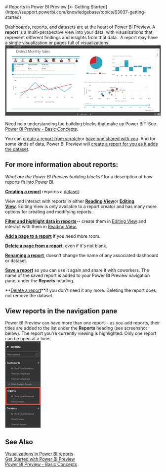 <properties pageTitle="Reports in Power BI Preview" description="Reports in Power BI Preview" services="powerbi" documentationCenter="" authors="v-anpasi" manager="mblythe" editor=""/> 
<tags ms.service="powerbi" ms.devlang="NA" ms.topic="article" ms.tgt_pltfrm="NA" ms.workload="powerbi" ms.date="06/16/2015" ms.author="v-anpasi"/>
# Reports in Power BI Preview
[← Getting Started](https://support.powerbi.com/knowledgebase/topics/63037-getting-started)

Dashboards, reports, and datasets are at the heart of Power BI Preview. A **report** is a multi-perspective view into your data, with visualizations that represent different findings and insights from that data.  A report may have a single visualization or pages full of visualizations.
![](media/powerbi-service-reports/pbi_Nancy_report.png)

Need help understanding the building blocks that make up Power BI?  See [Power Bi Preview - Basic Concepts](http://support.powerbi.com/knowledgebase/articles/487029-power-bi-preview-basic-concepts).

You can [create a report from scratch](http://support.powerbi.com/knowledgebase/articles/443094-edit-a-report)or [have one shared with you](http://support.powerbi.com/knowledgebase/articles/431008-share-a-dashboard). And for some kinds of data, Power BI Preview will [create a report for you as it adds the dataset](http://support.powerbi.com/knowledgebase/articles/434354-get-data).  

## For more information about reports:

*What are the Power BI Preview building blocks?* for a description of how reports fit into Power BI.  

[**Creating a report**](http://support.powerbi.com/knowledgebase/articles/475616-create-a-new-power-bi-report) requires a [dataset](http://support.powerbi.com/knowledgebase/articles/434354-get-data).  

View and interact with reports in either [**Reading View**](http://support.powerbi.com/knowledgebase/articles/445094-interact-with-a-report-in-reading-view)or **[Editing View](http://support.powerbi.com/knowledgebase/articles/443094-edit-a-report)**. Editing View is only available to a report creator and has many more options for creating and modifying reports.  

**[Filter and highlight data in reports](http://support.powerbi.com/knowledgebase/articles/467092-about-filters-and-highlighting-in-reports)**-- create them in [Editing View](http://support.powerbi.com/knowledgebase/articles/443094-edit-a-report) and interact with them in [Reading View.](http://support.powerbi.com/knowledgebase/articles/445094-interact-with-a-report-in-reading-view)  

[**Add a page to a report**](http://support.powerbi.com/knowledgebase/articles/474804-add-a-page-to-a-power-bi-report) if you need more room.  

[**Delete a page from a report**](http://support.powerbi.com/knowledgebase/articles/474805-delete-a-page-from-a-power-bi-report), even if it's not blank.  

**[Renaming a report ](http://support.powerbi.com/knowledgebase/articles/474347-rename-a-report)** doesn't change the name of any associated dashboard or dataset.  

[**Save a report**](http://support.powerbi.com/knowledgebase/articles/444112-save-a-report) so you can use it again and share it with coworkers. The name of the saved report is added to your Power BI Preview navigation pane, under the **Reports** heading.  

**[Delete a report](http://support.powerbi.com/knowledgebase/articles/474346-delete-a-report)**if you don't need it any more. Deleting the report does not remove the dataset.

## View reports in the navigation pane

Power BI Preview can have more than one report-- as you add reports, their titles are added to the list under the **Reports** heading (see screenshot below). The report you're currently viewing is highlighted. Only one report can be open at a time.  
![](media/powerbi-service-reports/NavPane.png)

## See Also
[Visualizations in Power BI reports](http://support.powerbi.com/knowledgebase/articles/434821-visualizations-in-power-bi-reports)[](http://support.powerbi.com/knowledgebase/articles/434821-visualizations-in-power-bi-reports)  
[Get Started with Power BI Preview](http://support.powerbi.com/knowledgebase/articles/430814-get-started-with-power-bi)  
[Power BI Preview - Basic Concepts](http://support.powerbi.com/knowledgebase/articles/487029-power-bi-preview-basic-concepts)
